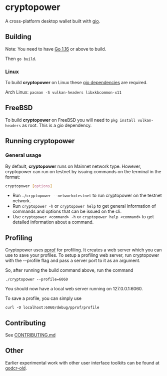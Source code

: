 # cryptopower

A cross-platform desktop wallet built with [gio](https://gioui.org/).

## Building

Note: You need to have [Go 1.16](https://golang.org/dl/) or above to build.

Then `go build`.

### Linux
To build **cryptopower** on Linux these [gio dependencies](https://gioui.org/doc/install/linux) are required.

Arch Linux:
`pacman -S vulkan-headers libxkbcommon-x11`

## FreeBSD
To build **cryptopower** on FreeBSD you will need to `pkg install vulkan-headers` as root. This is a gio dependency.

## Running cryptopower
### General usage
By default, **cryptopower** runs on Mainnet network type. However, cryptopower can run on testnet by issuing commands on the terminal in the format:
```bash
cryptopower [options]
```
- Run `./cryptopower --network=testnet` to run cryptopower on the testnet network.
- Run `cryptopower -h` or `cryptopower help` to get general information of commands and options that can be issued on the cli.
- Use `cryptopower <command> -h` or   `cryptopower help <command>` to get detailed information about a command.

## Profiling 
Cryptopower uses [pprof](https://github.com/google/pprof) for profiling. It creates a web server which you can use to save your profiles. To setup a profiling web server, run cryptopower with the --profile flag and pass a server port to it as an argument.

So, after running the build command above, run the command

`./cryptopower --profile=6060`

You should now have a local web server running on 127.0.0.1:6060.

To save a profile, you can simply use

`curl -O localhost:6060/debug/pprof/profile`


## Contributing

See [CONTRIBUTING.md](https://gitlab.com/raedah/cryptopower/blob/master/.github/CONTRIBUTING.md)

## Other

Earlier experimental work with other user interface toolkits can be found at [godcr-old](https://github.com/raedahgroup/godcr-old).
